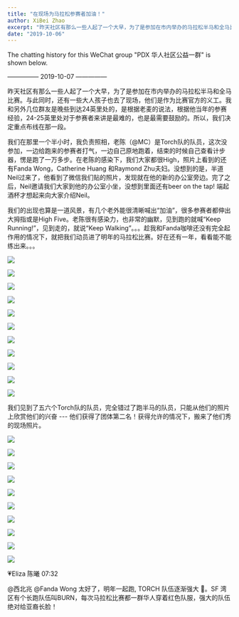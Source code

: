 ```yaml
---
title: "在现场为马拉松参赛者加油！"
author: XiBei Zhao
excerpt: "昨天社区有那么一些人起了一个大早，为了是参加在市内举办的马拉松半马和全马比赛。与此同时，还有一些大人孩子也去了现场，他们是作为比赛官方的义工。我和另外几位群友是晚些到达24英里处的，是根据老麦的说法，根据他当年的参赛经验，24-25英里处对于参赛者来讲是最难的，也是最需要鼓励的。我们的出现也算是一道风景，有几个老外能很清晰喊出“加油”，很多参赛者都伸出大拇指或是High Five。老陈很有感染力，也非常的幽默，见到跑的就喊“Keep Running!”，见到走的，就说“Keep Walking”。。。趁我和Fanda咖啡还没有完全起作用的情况下，就把我们动员进了明年的马拉松比赛。好在还有一年，看看能不能练出来。。。"
date: "2019-10-06"
---
```


The chatting history for this WeChat group "PDX 华人社区公益一群" is shown below.

—————  2019-10-07  —————

昨天社区有那么一些人起了一个大早，为了是参加在市内举办的马拉松半马和全马比赛。与此同时，还有一些大人孩子也去了现场，他们是作为比赛官方的义工。我和另外几位群友是晚些到达24英里处的，是根据老麦的说法，根据他当年的参赛经验，24-25英里处对于参赛者来讲是最难的，也是最需要鼓励的。所以，我们决定重点布线在那一段。

我们在那里一个半小时，我负责照相，老陈（@MC）是Torch队的队员，这次没参加，一边给跑来的参赛者打气，一边自己原地跑着，结束的时候自己查看计步器，愣是跑了一万多步。在老陈的感染下，我们大家都很High，照片上看到的还有Fanda Wong，Catherine Huang 和Raymond Zhu夫妇。没想到的是，半道Neil过来了，他看到了微信我们贴的照片，发现就在他的新的办公室旁边。完了之后，Neil邀请我们大家到他的办公室小坐，没想到里面还有beer on the tap! 端起酒杯才想起来向大家介绍Neil。

我们的出现也算是一道风景，有几个老外能很清晰喊出“加油”，很多参赛者都伸出大拇指或是High Five。老陈很有感染力，也非常的幽默，见到跑的就喊“Keep Running!”，见到走的，就说“Keep Walking”。。。趁我和Fanda咖啡还没有完全起作用的情况下，就把我们动员进了明年的马拉松比赛。好在还有一年，看看能不能练出来。。。

![](https://res.cloudinary.com/dhngj18do/image/upload/f_auto,q_auto/v1/images/4d0ae5e5537aaf0165f84cd0b163201c)

![](https://res.cloudinary.com/dhngj18do/image/upload/f_auto,q_auto/v1/images/af8456504cb753dcbb3178781fe41457)

![](https://res.cloudinary.com/dhngj18do/image/upload/f_auto,q_auto/v1/images/6e511ead6a576c9720533e6b4b135222)

![](https://res.cloudinary.com/dhngj18do/image/upload/f_auto,q_auto/v1/images/1e3e43c950f9577393a160f7dc53dc76)

![](https://res.cloudinary.com/dhngj18do/image/upload/f_auto,q_auto/v1/images/bd010048d12a3b4e51c38cd27cf6ce23)

![](https://res.cloudinary.com/dhngj18do/image/upload/f_auto,q_auto/v1/images/39ba0e347090ce4a55322821257a148e)

![](https://res.cloudinary.com/dhngj18do/image/upload/f_auto,q_auto/v1/images/8d075fa3ad64b861c3fc5b7839bc2e55.jpg)

![](https://res.cloudinary.com/dhngj18do/image/upload/f_auto,q_auto/v1/images/58c0df97ec9fe71653e189544635ab2c)

![](https://res.cloudinary.com/dhngj18do/image/upload/f_auto,q_auto/v1/images/472a88b6f457aae8e417e8c627b79216)

![](https://res.cloudinary.com/dhngj18do/image/upload/f_auto,q_auto/v1/images/83678cf0aa889f804f817493707a5632)

![](https://res.cloudinary.com/dhngj18do/image/upload/f_auto,q_auto/v1/images/d125f87fcda00d7e085705d1a1c77d61.jpg)

我们见到了五六个Torch队的队员，完全错过了跑半马的队员，只能从他们的照片上欣赏他们的兴奋 --- 他们获得了团体第二名！获得允许的情况下，搬来了他们秀的现场照片。

![](https://res.cloudinary.com/dhngj18do/image/upload/f_auto,q_auto/v1/images/155ec726be02d2086468191b3e5db04f)

![](https://res.cloudinary.com/dhngj18do/image/upload/f_auto,q_auto/v1/images/ccf95857cd7578077da6a2de04f38a2d)

![](https://res.cloudinary.com/dhngj18do/image/upload/f_auto,q_auto/v1/images/86a4f3df3fadf68b98bfa4d1629ee943)

![](https://res.cloudinary.com/dhngj18do/image/upload/f_auto,q_auto/v1/images/78f4198025a6963734817142e5575b82)

![](https://res.cloudinary.com/dhngj18do/image/upload/f_auto,q_auto/v1/images/55af048fa12af557a3426b0e3d0b10c2)

![](https://res.cloudinary.com/dhngj18do/image/upload/f_auto,q_auto/v1/images/bf25bac5fb47129701d713491354cf69)

![](https://res.cloudinary.com/dhngj18do/image/upload/f_auto,q_auto/v1/images/d1df7c5fd0da3245eea8ecfae8aa3dd7)

![](https://res.cloudinary.com/dhngj18do/image/upload/f_auto,q_auto/v1/images/015eecf5317b4a643ab711a913d6e664)

![](https://res.cloudinary.com/dhngj18do/image/upload/f_auto,q_auto/v1/images/d586eafd38c0774a3130df2bea3a9057)

![](https://res.cloudinary.com/dhngj18do/image/upload/f_auto,q_auto/v1/images/f6ac94a591fe292005ad28f856882780)

💗Eliza 陈曦  07:32

@西北兆 @Fanda Wong 太好了，明年一起跑, TORCH 队伍逐渐强大 💪。SF 湾区有个长跑队伍叫BURN，每次马拉松比赛都一群华人穿着红色队服，强大的队伍绝对给亚裔长脸！
